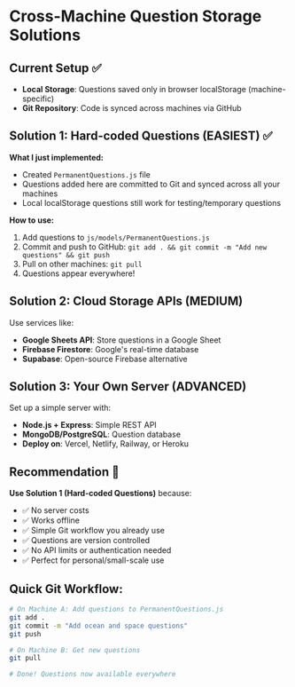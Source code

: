# Cross-Machine Question Storage Solutions

## Current Setup ✅
- **Local Storage**: Questions saved only in browser localStorage (machine-specific)
- **Git Repository**: Code is synced across machines via GitHub

## Solution 1: Hard-coded Questions (EASIEST) ✅ 
**What I just implemented:**
- Created `PermanentQuestions.js` file
- Questions added here are committed to Git and synced across all your machines
- Local localStorage questions still work for testing/temporary questions

**How to use:**
1. Add questions to `js/models/PermanentQuestions.js`
2. Commit and push to GitHub: `git add . && git commit -m "Add new questions" && git push`
3. Pull on other machines: `git pull`
4. Questions appear everywhere!

## Solution 2: Cloud Storage APIs (MEDIUM)
Use services like:
- **Google Sheets API**: Store questions in a Google Sheet
- **Firebase Firestore**: Google's real-time database
- **Supabase**: Open-source Firebase alternative

## Solution 3: Your Own Server (ADVANCED)
Set up a simple server with:
- **Node.js + Express**: Simple REST API
- **MongoDB/PostgreSQL**: Question database
- **Deploy on**: Vercel, Netlify, Railway, or Heroku

## Recommendation 🎯
**Use Solution 1 (Hard-coded Questions)** because:
- ✅ No server costs
- ✅ Works offline
- ✅ Simple Git workflow you already use
- ✅ Questions are version controlled
- ✅ No API limits or authentication needed
- ✅ Perfect for personal/small-scale use

## Quick Git Workflow:
```bash
# On Machine A: Add questions to PermanentQuestions.js
git add .
git commit -m "Add ocean and space questions"
git push

# On Machine B: Get new questions
git pull

# Done! Questions now available everywhere
```